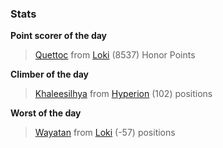 

### Stats

**Point scorer of the day**
>[Quettoc](/#/character/Loki/571645) from [Loki](/#/ranking/Loki)  (8537) Honor Points


**Climber of the day**
>[Khaleesilhya](/#/character/Hyperion/440966) from [Hyperion](/#/ranking/Hyperion)  (102) positions


**Worst of the day**
>[Wayatan](/#/character/Loki/255034) from [Loki](/#/ranking/Loki)  (-57) positions


